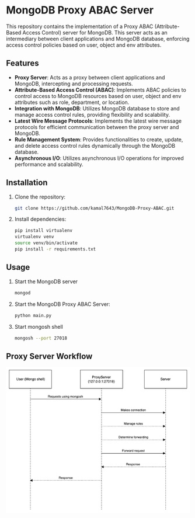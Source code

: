 # MongoDB Proxy ABAC Server

This repository contains the implementation of a Proxy ABAC (Attribute-Based Access Control) server for MongoDB. This server acts as an intermediary between client applications and MongoDB database, enforcing access control policies based on user, object and env attributes.

## Features

- **Proxy Server**: Acts as a proxy between client applications and MongoDB, intercepting and processing requests.
- **Attribute-Based Access Control (ABAC)**: Implements ABAC policies to control access to MongoDB resources based on user, object and env attributes such as role, department, or location.
- **Integration with MongoDB**: Utilizes MongoDB database to store and manage access control rules, providing flexibility and scalability.
- **Latest Wire Message Protocols**: Implements the latest wire message protocols for efficient communication between the proxy server and MongoDB.
- **Rule Management System**: Provides functionalities to create, update, and delete access control rules dynamically through the MongoDB database.
- **Asynchronous I/O**: Utilizes asynchronous I/O operations for improved performance and scalability.

## Installation

1. Clone the repository:

    ```bash
    git clone https://github.com/kamal7643/MongoDB-Proxy-ABAC.git
    ```

2. Install dependencies:

    ```bash
    pip install virtualenv
    virtualenv venv
    source venv/bin/activate
    pip install -r requirements.txt
    ```

## Usage

1. Start the MongoDB server 
    ```bash
    mongod
    ```

2. Start the MongoDB Proxy ABAC Server:

    ```bash
    python main.py
    ```
3. Start mongosh shell
    ```bash
    mongosh --port 27018
    ```
## Proxy Server Workflow

![Proxy Server Workflow](images/proxy_server_workflow.png)

